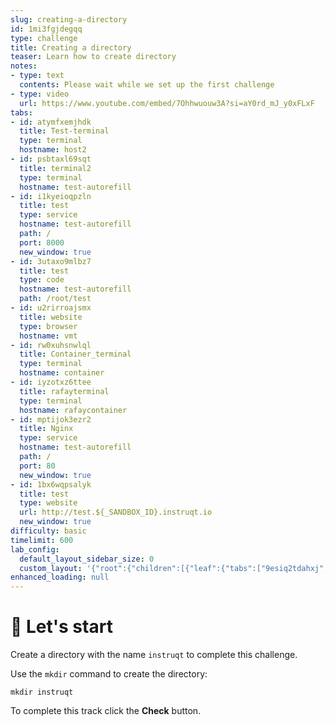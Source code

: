 ```yaml
---
slug: creating-a-directory
id: 1mi3fgjdegqq
type: challenge
title: Creating a directory
teaser: Learn how to create directory
notes:
- type: text
  contents: Please wait while we set up the first challenge
- type: video
  url: https://www.youtube.com/embed/7Ohhwuouw3A?si=aY0rd_mJ_y0xFLxF
tabs:
- id: atymfxemjhdk
  title: Test-terminal
  type: terminal
  hostname: host2
- id: psbtaxl69sqt
  title: terminal2
  type: terminal
  hostname: test-autorefill
- id: i1kyeioqpzln
  title: test
  type: service
  hostname: test-autorefill
  path: /
  port: 8000
  new_window: true
- id: 3utaxo9mlbz7
  title: test
  type: code
  hostname: test-autorefill
  path: /root/test
- id: u2rirroajsmx
  title: website
  type: browser
  hostname: vmt
- id: rw0xuhsnwlql
  title: Container_terminal
  type: terminal
  hostname: container
- id: iyzotxz6ttee
  title: rafayterminal
  type: terminal
  hostname: rafaycontainer
- id: mptijok3ezr2
  title: Nginx
  type: service
  hostname: test-autorefill
  path: /
  port: 80
  new_window: true
- id: 1bx6wqpsalyk
  title: test
  type: website
  url: http://test.${_SANDBOX_ID}.instruqt.io
  new_window: true
difficulty: basic
timelimit: 600
lab_config:
  default_layout_sidebar_size: 0
  custom_layout: '{"root":{"children":[{"leaf":{"tabs":["9esiq2tdahxj","2zxfnlr8dctn","atymfxemjhdk","psbtaxl69sqt"],"activeTabId":"9esiq2tdahxj","size":25}},{"leaf":{"tabs":["assignment"],"activeTabId":"assignment","size":72}}],"orientation":"Horizontal"}}'
enhanced_loading: null
---
```


🤖 Let's start
==============

Create a directory with the name `instruqt` to complete this challenge.

Use the `mkdir` command to create the directory:

```
mkdir instruqt
```

To complete this track click the **Check** button.

